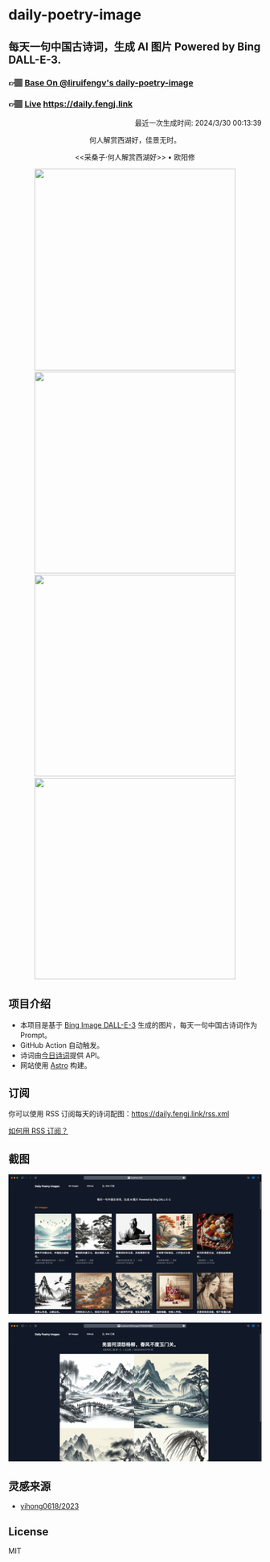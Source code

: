 
# daily-poetry-image

## 每天一句中国古诗词，生成 AI 图片 Powered by Bing DALL-E-3.

### 👉🏽 [Base On @liruifengv's daily-poetry-image](https://github.com/liruifengv/daily-poetry-image)

### 👉🏽 [Live](https://daily.fengj.link) https://daily.fengj.link

<p align="right">
  最近一次生成时间: 2024/3/30 00:13:39
</p>
<p align="center">
何人解赏西湖好，佳景无时。
</p>
<p align="center">
<<采桑子·何人解赏西湖好>> • 欧阳修
</p>
<p align="center">
<img src="https://tse3.mm.bing.net/th/id/OIG3.58YUSGt4ENDUPSQNMHQY" height="400" width="400" />
<img src="https://tse3.mm.bing.net/th/id/OIG3.2oZVIH6PI33B_vlvcnVW" height="400" width="400" />
<img src="https://tse2.mm.bing.net/th/id/OIG3.snIRTKaCm8mZ6fvOJ.DI" height="400" width="400" />
<img src="https://tse1.mm.bing.net/th/id/OIG3.DVrTGaxASy7cysl7tnDl" height="400" width="400" />
</p>

## 项目介绍

-   本项目是基于 [Bing Image DALL-E-3](https://www.bing.com/images/create) 生成的图片，每天一句中国古诗词作为 Prompt。
-   GitHub Action 自动触发。
-   诗词由[今日诗词](https://www.jinrishici.com/)提供 API。
-   网站使用 [Astro](https://astro.build) 构建。

## 订阅

你可以使用 RSS 订阅每天的诗词配图：https://daily.fengj.link/rss.xml

[如何用 RSS 订阅？](https://zhuanlan.zhihu.com/p/55026716)

## 截图

![图片列表](./screenshots/Snipaste_2023-12-28_21-00-26.png)

![图片详情](./screenshots/Snipaste_2023-12-28_21-00-53.png)

## 灵感来源

-   [yihong0618/2023](https://github.com/yihong0618/2023)

## License

MIT

